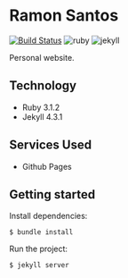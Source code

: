 # Ramon Santos
[![Build Status](https://travis-ci.org/ramonsantos/ramonsantos.github.io.svg?branch=main)](https://travis-ci.org/ramonsantos/ramonsantos.github.io)
![ruby](https://img.shields.io/badge/ruby-2.7.1-dc143c)
![jekyll](https://img.shields.io/badge/jekyll-4.1.1-dc143c)

Personal website.

## Technology
  * Ruby 3.1.2
  * Jekyll 4.3.1

## Services Used
  * Github Pages

## Getting started

Install dependencies:

    $ bundle install

Run the project:

    $ jekyll server

